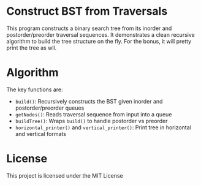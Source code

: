 # Construct BST from Traversals
This program constructs a binary search tree from its inorder and postorder/preorder traversal sequences. It demonstrates a clean recursive algorithm to build the tree structure on the fly. For the bonus, it will pretty print the tree as wll.

# Algorithm
The key functions are:
- ```build()```: Recursively constructs the BST given inorder and postorder/preorder queues
- ```getNodes()```: Reads traversal sequence from input into a queue
- ```buildTree()```: Wraps ```build()``` to handle postorder vs preorder
- ```horizontal_printer()``` and ```vertical_printer()```: Print tree in horizontal and vertical formats
# License
This project is licensed under the MIT License
